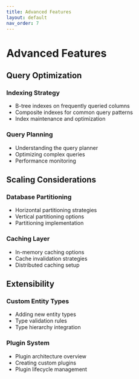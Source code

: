 ```yaml
---
title: Advanced Features
layout: default
nav_order: 7
---
```


# Advanced Features

## Query Optimization

### Indexing Strategy
- B-tree indexes on frequently queried columns
- Composite indexes for common query patterns
- Index maintenance and optimization

### Query Planning
- Understanding the query planner
- Optimizing complex queries
- Performance monitoring

## Scaling Considerations

### Database Partitioning
- Horizontal partitioning strategies
- Vertical partitioning options
- Partitioning implementation

### Caching Layer
- In-memory caching options
- Cache invalidation strategies
- Distributed caching setup

## Extensibility

### Custom Entity Types
- Adding new entity types
- Type validation rules
- Type hierarchy integration

### Plugin System
- Plugin architecture overview
- Creating custom plugins
- Plugin lifecycle management
